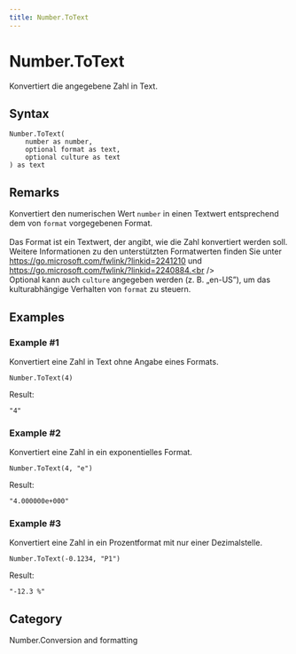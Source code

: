 ```yaml
---
title: Number.ToText
---
```


# Number.ToText


Konvertiert die angegebene Zahl in Text.


## Syntax

```powerquery
Number.ToText(
    number as number,
    optional format as text,
    optional culture as text
) as text
```


## Remarks

Konvertiert den numerischen Wert <code>number</code> in einen Textwert entsprechend dem von <code>format</code> vorgegebenen Format.<br />    <br />    Das Format ist ein Textwert, der angibt, wie die Zahl konvertiert werden soll. Weitere Informationen zu den unterstützten Formatwerten finden Sie unter https://go.microsoft.com/fwlink/?linkid=2241210 und https://go.microsoft.com/fwlink/?linkid=2240884.<br />    <br />    Optional kann auch <code>culture</code> angegeben werden (z. B. „en-US”), um das kulturabhängige Verhalten von <code>format</code> zu steuern.


## Examples

### Example #1 
Konvertiert eine Zahl in Text ohne Angabe eines Formats.
```powerquery
Number.ToText(4)
```

Result: 
```powerquery
"4"
```


### Example #2 
Konvertiert eine Zahl in ein exponentielles Format.
```powerquery
Number.ToText(4, "e")
```

Result: 
```powerquery
"4.000000e+000"
```


### Example #3 
Konvertiert eine Zahl in ein Prozentformat mit nur einer Dezimalstelle.
```powerquery
Number.ToText(-0.1234, "P1")
```

Result: 
```powerquery
"-12.3 %"
```




## Category
Number.Conversion and formatting
